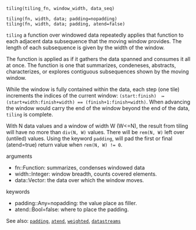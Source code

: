```
tiling(tiling_fn, window_width, data_seq)

tiling(fn, width, data; padding=nopadding)
tiling(fn, width, data; padding, atend=false)
```

`tiling` a function over windowed data repeatedly
applies that function to each adjacent data subsequence
that the moving window provides.  The length of
each subsequence is given by the width of the window.

The function is applied as if it gathers the data spanned
and consumes it all at once. 
The function is one that summarizes, condeneses,
abstracts, characterizes, or explores contiguous
subsequences shown by the moving window.

While the window is fully contained within the data,
each step (one tile) increments the indices of the current window:
`(start:finish)  ↦  (start+width:finish+width) == (finish+1:finish+width)`.
When advancing the window would carry the end of the window
beyond the end of the data, `tiling` is complete.

With N data values and a window of width W (W<=N),
the result from tiling will have no more than
`div(N, W)` values. There will be `rem(N, W)` left over (untiled)
values. Using the keyword `padding`, will pad the first or final (atend=true)
return value when `rem(N, W) != 0`.

arguments
- fn::Function:     summarizes, condenses windowed data
- width::Integer:   window breadth, counts covered elements.
- data::Vector:     the data over which the window moves.

keywords
- padding::Any=nopadding: the value place as filler.
- atend::Bool=false:      where to place the padding.

See also: [`padding`](padding.md), 
          [`atend`](atend.md),
          [`weighted`](weighted.md),
          [`datastreams`](datastreams.md)

